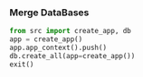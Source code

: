### Merge DataBases
```python
from src import create_app, db
app = create_app()
app.app_context().push()
db.create_all(app=create_app())
exit()
````
